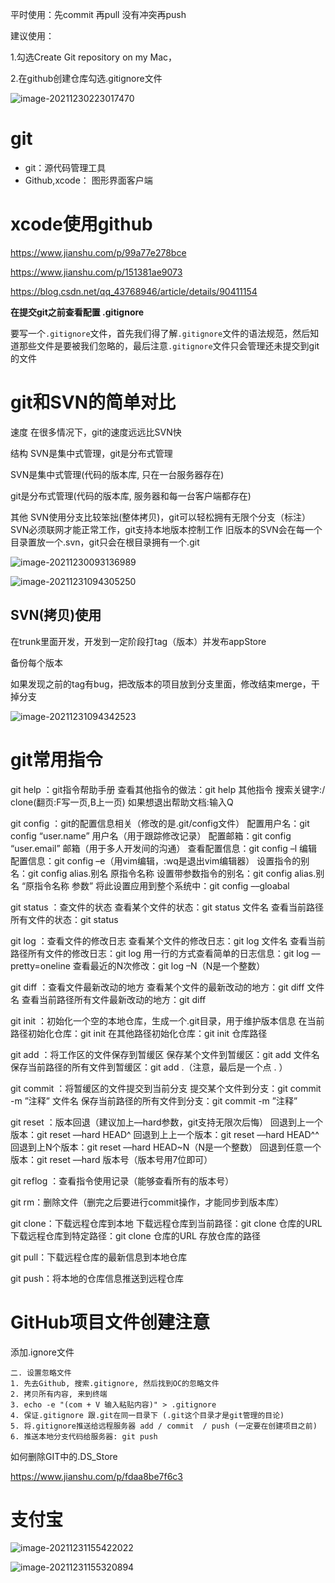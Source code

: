 平时使用：先commit 再pull 没有冲突再push

建议使用：

1.勾选Create Git repository on my Mac，

2.在github创建仓库勾选.gitignore文件

![image-20211230223017470](%E7%AC%94%E8%AE%B0.assets/image-20211230223017470.png)



#  git

- git：源代码管理工具
- Github,xcode： 图形界面客户端

# xcode使用github

https://www.jianshu.com/p/99a77e278bce

https://www.jianshu.com/p/151381ae9073

https://blog.csdn.net/qq_43768946/article/details/90411154

**在提交git之前查看配置 .gitignore**

要写一个`.gitignore`文件，首先我们得了解`.gitignore`文件的语法规范，然后知道那些文件是要被我们忽略的，最后注意`.gitignore`文件只会管理还未提交到git的文件

# git和SVN的简单对比

速度
在很多情况下，git的速度远远比SVN快

结构
SVN是集中式管理，git是分布式管理

SVN是集中式管理(代码的版本库, 只在一台服务器存在)

git是分布式管理(代码的版本库, 服务器和每一台客户端都存在)

其他
SVN使用分支比较笨拙(整体拷贝)，git可以轻松拥有无限个分支（标注）
SVN必须联网才能正常工作，git支持本地版本控制工作
旧版本的SVN会在每一个目录置放一个.svn，git只会在根目录拥有一个.git

![image-20211230093136989](%E7%AC%94%E8%AE%B0.assets/image-20211230093136989.png)

![image-20211231094305250](%E7%AC%94%E8%AE%B0.assets/image-20211231094305250.png)

## SVN(拷贝)使用

在trunk里面开发，开发到一定阶段打tag（版本）并发布appStore

备份每个版本

如果发现之前的tag有bug，把改版本的项目放到分支里面，修改结束merge，干掉分支

![image-20211231094342523](%E7%AC%94%E8%AE%B0.assets/image-20211231094342523.png)



# git常用指令

git help ：git指令帮助手册
查看其他指令的做法：git help 其他指令                                                                                                                             搜索关键字:/ clone(翻页:F写一页,B上一页)                                                                                                                         如果想退出帮助文档:输入Q

git config ：git的配置信息相关（修改的是.git/config文件）
配置用户名：git config “user.name” 用户名（用于跟踪修改记录）
配置邮箱：git config “user.email” 邮箱（用于多人开发间的沟通）
查看配置信息：git config –l
编辑配置信息：git config –e（用vim编辑，:wq是退出vim编辑器）
设置指令的别名：git config alias.别名 原指令名称
设置带参数指令的别名：git config alias.别名 “原指令名称 参数”
将此设置应用到整个系统中：git config ––gloabal

git status ：查文件的状态
查看某个文件的状态：git status 文件名
查看当前路径所有文件的状态：git status

git log ：查看文件的修改日志
查看某个文件的修改日志：git log 文件名
查看当前路径所有文件的修改日志：git log
用一行的方式查看简单的日志信息：git log ––pretty=oneline
查看最近的N次修改：git log –N（N是一个整数）

git diff ：查看文件最新改动的地方
查看某个文件的最新改动的地方：git diff 文件名
查看当前路径所有文件最新改动的地方：git diff

git init ：初始化一个空的本地仓库，生成一个.git目录，用于维护版本信息
在当前路径初始化仓库：git init
在其他路径初始化仓库：git init 仓库路径

git add ：将工作区的文件保存到暂缓区
保存某个文件到暂缓区：git add 文件名
保存当前路径的所有文件到暂缓区：git add .（注意，最后是一个点 . ）

git commit ：将暂缓区的文件提交到当前分支
提交某个文件到分支：git commit -m ”注释” 文件名
保存当前路径的所有文件到分支：git commit -m ”注释” 

git reset ：版本回退（建议加上––hard参数，git支持无限次后悔）
回退到上一个版本：git reset ––hard HEAD^
回退到上上一个版本：git reset ––hard HEAD^^
回退到上N个版本：git reset ––hard HEAD~N（N是一个整数）
回退到任意一个版本：git reset ––hard 版本号（版本号用7位即可）

git reflog ：查看指令使用记录（能够查看所有的版本号）

git rm：删除文件（删完之后要进行commit操作，才能同步到版本库）

git clone：下载远程仓库到本地
下载远程仓库到当前路径：git clone 仓库的URL
下载远程仓库到特定路径：git clone 仓库的URL 存放仓库的路径

git pull：下载远程仓库的最新信息到本地仓库

git push：将本地的仓库信息推送到远程仓库 

# GitHub项目文件创建注意

添加.ignore文件

```
二. 设置忽略文件
1. 先去Github, 搜索.gitignore, 然后找到OC的忽略文件
2. 拷贝所有内容, 来到终端
3. echo -e "(com + V 输入粘贴内容)" > .gitignore
4. 保证.gitignore 跟.git在同一目录下 (.git这个目录才是git管理的目论)
5. 将.gitignore推送给远程服务器 add / commit  / push (一定要在创建项目之前)
6. 推送本地分支代码给服务器: git push
```

如何删除GIT中的.DS_Store

https://www.jianshu.com/p/fdaa8be7f6c3

# 支付宝

![image-20211231155422022](%E7%AC%94%E8%AE%B0.assets/image-20211231155422022.png)

![image-20211231155320894](%E7%AC%94%E8%AE%B0.assets/image-20211231155320894.png)
